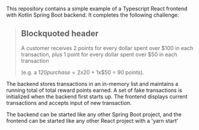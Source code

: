 This repository contains a simple example of a Typescript React frontend with Kotlin Spring Boot backend. It completes the following challenge: 

> ## Blockquoted header
>
> A customer receives 2 points for every dollar spent over $100 in each transaction, plus 1 point for every dollar spent over $50 in each transaction
>
> (e.g. a $120 purchase = 2x$20 + 1x$50 = 90 points).

The backend stores transactions in an in-memory list and maintains a running total of total reward points earned. A set of fake transactions is initialized when the backend first starts up.
The frontend displays current transactions and accepts input of new transaction.

The backend can be started like any other Spring Boot project, and the frontend can be started like any other React project with a 'yarn start'
